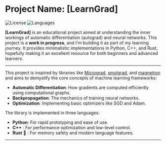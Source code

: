 # Project Name: **[LearnGrad]**

![License](https://img.shields.io/badge/license-MIT-blue.svg)
![Languages](https://img.shields.io/badge/languages-Python%20%7C%20C++%20%7C%20Rust-orange.svg)


**[LearnGrad]** is an educational project aimed at understanding the inner workings of automatic differentiation (autograd) and neural networks. This project is a **work in progress**, and I'm building it as part of my learning journey. It provides minimalistic implementations in Python, C++, and Rust, hopefully making it an excellent resource for both beginners and advanced learners.

---

This project is inspired by libraries like [Micrograd](https://github.com/karpathy/micrograd), [smolgrad](https://github.com/smolorg/smolgrad), and [magnetron](https://github.com/MarioSieg/magnetron) and aims to demystify the core concepts of machine learning frameworks:
- **Automatic Differentiation**: How gradients are computed efficiently using computational graphs.
- **Backpropagation**: The mechanics of training neural networks.
- **Optimization**: Implementing basic optimizers like SGD and Adam.

The library is implemented in three languages:
- **Python**: For rapid prototyping and ease of use.
- **C++** : For performance optimization and low-level control.
- **Rust** :crab: : For memory safety and modern language features.

---